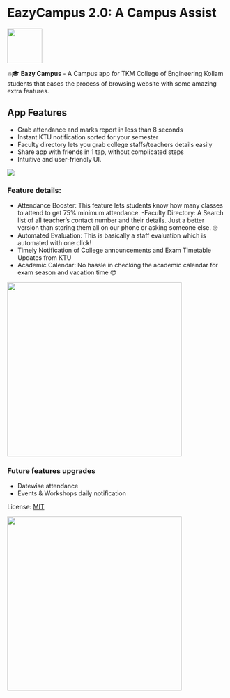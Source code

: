 # EazyCampus 2.0: A Campus Assist

<img src="https://camo.githubusercontent.com/59c5c810fc8363f8488c3a36fc78f89990d13e99/68747470733a2f2f706c61792e676f6f676c652e636f6d2f696e746c2f656e5f75732f6261646765732f696d616765732f67656e657269632f656e5f62616467655f7765625f67656e657269632e706e67" height="80px">

🔥🎓 **Eazy Campus** - A Campus app for TKM College of Engineering Kollam students that eases the process of browsing website with some amazing extra features.

## App Features
- Grab attendance and marks report in less than 8 seconds
- Instant KTU notification sorted for your semester 
- Faculty directory lets you grab college staffs/teachers details easily
- Share app with friends in 1 tap, without complicated steps
- Intuitive and user-friendly UI.

<img src="https://lh3.googleusercontent.com/cHGXBI7dLvaLo1CwWifgJbc3EkJkeClsWlS1-22Rh8vB_RohMSGdCTI-gYgUgCE8-EU=s180-rw">


### Feature details:

- Attendance Booster: This feature lets students know how many classes to attend to get 75% minimum attendance. 
-Faculty Directory: A Search list of all teacher’s contact number and their details. Just a better version than storing them all on our phone or asking someone else. 🙄
- Automated Evaluation: This is basically a staff evaluation which is automated with one click!
- Timely Notification of College announcements and Exam Timetable Updates from KTU
- Academic Calendar: No hassle in checking the academic calendar for exam season and vacation time 😎

<img src="https://i.imgur.com/8eF58RZ.png" height="400px" weight="800px">

### Future features upgrades
- Datewise attendance
- Events & Workshops daily notification

License: [MIT](https://github.com/geekykant/EazyCampus-TKM-Assist/blob/2.0/LICENSE.md)

<img src="https://i.imgur.com/CDugLle.jpg" height="400px" weight="600px">

